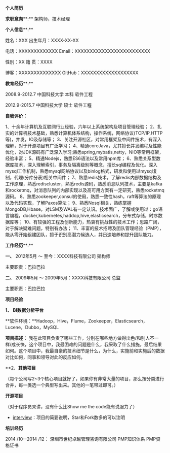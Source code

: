 **个人简历**

**求职意向****:**  架构师，技术经理

**个人信息****:**

姓名：XXX    				出生年月：XXXX-XX-XX

电话：XXXXXXXXXXXXX      	Email：XXXXXXXXXXXXXXXXXXXXXXXXX

性别：XX                         	     籍    贯：XXXX

博客：XXXXXXXXXXXXXX	    GitHub：XXXXXXXXXXXXXXXXXXX

**教育经历****:**

2008.9-2012.7	中国科技大学	本科	软件工程

2012.9-2015.7	中国科技大学	硕士	软件工程

**自我评价：** 

1、十余年计算机及互联网行业经验，六年以上系统架构及项目管理经验；
2、扎实的计算机技术基础，熟悉计算机体系结构，操作系统，网络协议(TCP/IP,HTTP等)，并发，IO及存储等；
3、关注开源社区，对常用框架及中间件技术，有深入理解，对于开源项目有广泛学习；
4、精通coreJava，尤其擅长并发编程及性能优化，对JDK源码有广泛深入学习;熟悉spring,mybatis,netty，NIO等常用框架，经验丰富；
5、精通Nodejs，熟悉ES6语法以及常用npm库；
6、熟悉关系型数据库技术，深入理解索引，事务及隔离级别等概念，擅长sql编程及优化。深入mysql工作机制，熟悉mysql网络协议以及binlog格式，研发和使用过mysql复制，代理(分库分表)相关中间件；
7、熟悉redis技术，了解redis内部数据结构及工作原理，熟悉rediscluster，熟悉redis源码，熟悉消息队列技术，主要是kafka和rocketmq，对消息队列的内部实现以及高可用方案有一定研究，熟悉rocketmq源码。
8、熟悉zookeeper,consul的使用，熟悉一致性hash，raft等算法的原理以及代码实现，了解Paxos算法；
9、熟悉Nosql相关，熟练掌握MongoDB,Hbase，对LSM及WAL有一定认识。技术面广，了解或使用过：go语言编程，docker,kubernetes,haddop,hive,elasticsearch，分布式存储，时序数据库等；
10、有较强的工程及创新能力，热衷有挑战性的技术工作；思路广阔，对于解决疑难问题，特别有办法；
11、丰富的技术招聘及团队管理经验（PMP），能从零开始组建团队，擅于识别高潜力候选人，并迅速培养和提升团队能力。



**工作经历****:**

**一、**   2012年5月 ～ 至今：XXXX科技有限公司  架构师

主要职责：巴拉巴拉

**二、**   2009年5月 ～  2009年5月：XXXX科技有限公司  总监

主要职责：巴拉巴拉



**项目经验**

**1、** **BI数据分析平台**

**软件环境：**Hadoop，Hive，Flume，Zookeeper，Elasticsearch，Lucene，Dubbo，MySQL 

**项目描述：** 我在此项目负责了哪些工作，分别在哪些地方做得出色/和别人不一样/成长快，这个项目中，我最困难的问题是什么，我采取了什么措施，最后结果如何。这个项目中，我最自豪的技术细节是什么，为什么，实施前和实施后的数据对比如何，同事和领导对此的反应如何。

**2、**其他项目**

（每个公司写2~3个核心项目就好了，如果你有非常大量的项目，那么按分类进行合并，每一类选一个典型写出来。其他的一笔带过即可。）



**开源项目**

（对于程序员来讲，没有什么比Show me the code能有说服力了）

- [interview](https://github.com/chaobifadacai/interview)：项目的简要说明，Star和Fork数多的可以注明

  

**培训经历**

2014 /10--2014 /12：      深圳市世纪卓越管理咨询有限公司      PMP知识体系 PMP资格证书